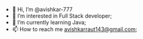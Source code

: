 - 👋 Hi, I’m @avishkar-777
- 👀 I’m interested in Full Stack developer;
- 🌱 I’m currently learning Java;
- 📫 How to reach me avishkarraut143@gmail.com;

<!---
avishkar-777/avishkar-777 is a ✨ special ✨ repository because its `README.md` (this file) appears on your GitHub profile.
You can click the Preview link to take a look at your changes.
--->
